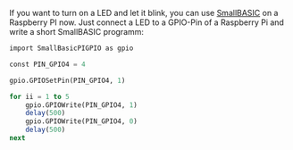If you want to turn on a LED and let it blink, you can use [SmallBASIC](https://smallbasic.github.io) on a Raspberry PI now. Just connect a LED to a GPIO-Pin of a Raspberry Pi and write a short SmallBASIC programm:


```purebasic
import SmallBasicPIGPIO as gpio

const PIN_GPIO4 = 4

gpio.GPIOSetPin(PIN_GPIO4, 1)

for ii = 1 to 5
	gpio.GPIOWrite(PIN_GPIO4, 1)
	delay(500)
	gpio.GPIOWrite(PIN_GPIO4, 0)
	delay(500)
next
```
